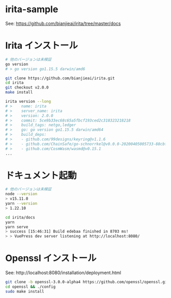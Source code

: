 # irita-sample
See: https://github.com/bianjieai/irita/tree/master/docs

# Irita インストール
```sh
# 他のバージョンは未検証
go version
# > go version go1.15.5 darwin/amd6
```
```sh
git clone https://github.com/bianjieai/irita.git
cd irita 
git checkout v2.0.0
make install
```

```sh
irita version --long
# >    name: irita
# >    server_name: irita
# >    version: 2.0.0
# >    commit: 5ce9b33ec68c65a5fbcf193ced2c318323218218
# >    build_tags: netgo,ledger
# >    go: go version go1.15.5 darwin/amd64
# >    build_deps:
# >    - github.com/99designs/keyring@v1.1.6
# >    - github.com/ChainSafe/go-schnorrkel@v0.0.0-20200405005733-88cbf1b4c40d
# >    - github.com/CosmWasm/wasmd@v0.15.1
...
```

# ドキュメント起動
```sh
# 他のバージョンは未検証
node --version
> v15.11.0
yarn --version
> 1.22.10
```

```sh
cd irita/docs
yarn
yarn serve
> success [15:46:31] Build edebaa finished in 8703 ms! 
> > VuePress dev server listening at http://localhost:8080/
```

# Openssl インストール
See: http://localhost:8080/installation/deployment.html
```sh
git clone -b openssl-3.0.0-alpha4 https://github.com/openssl/openssl.git
cd openssl && ./config
sudo make install
```
